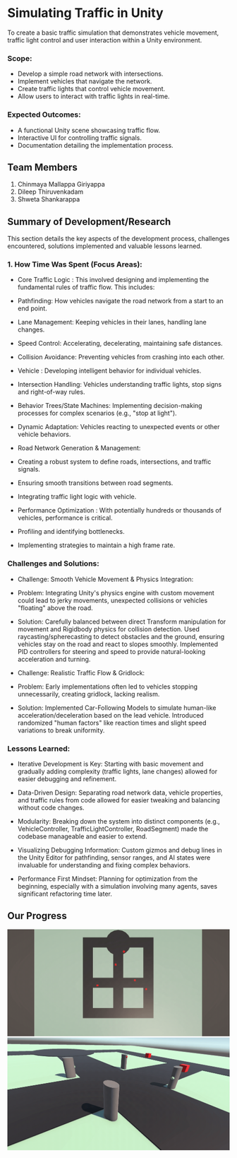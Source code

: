 # Simulating Traffic in Unity
To create a basic traffic simulation that demonstrates vehicle movement, traffic light control and user interaction within a Unity environment.

### Scope:

* Develop a simple road network with intersections.
* Implement vehicles that navigate the network.
* Create traffic lights that control vehicle movement.
* Allow users to interact with traffic lights in real-time.

### Expected Outcomes:

* A functional Unity scene showcasing traffic flow.
* Interactive UI for controlling traffic signals.
* Documentation detailing the implementation process.


## Team Members

1. Chinmaya Mallappa Giriyappa 
2. Dileep Thiruvenkadam
3. Shweta Shankarappa


## Summary of Development/Research
This section details the key aspects of the development process, challenges encountered, solutions implemented and valuable lessons learned.



### 1. How Time Was Spent (Focus Areas):
* Core Traffic Logic : This involved designing and implementing the fundamental rules of traffic flow. This includes:

 * Pathfinding: How vehicles navigate the road network from a start to an end point.

 * Lane Management: Keeping vehicles in their lanes, handling lane changes.

 * Speed Control: Accelerating, decelerating, maintaining safe distances.

 * Collision Avoidance: Preventing vehicles from crashing into each other.

* Vehicle : Developing intelligent behavior for individual vehicles.

 * Intersection Handling: Vehicles understanding traffic lights, stop signs and right-of-way rules.

 * Behavior Trees/State Machines: Implementing decision-making processes for complex scenarios (e.g., "stop at light").

 * Dynamic Adaptation: Vehicles reacting to unexpected events or other vehicle behaviors.

* Road Network Generation & Management:

 * Creating a robust system to define roads, intersections, and traffic signals.

 * Ensuring smooth transitions between road segments.

 * Integrating traffic light logic with vehicle.

* Performance Optimization : With potentially hundreds or thousands of vehicles, performance is critical.

 * Profiling and identifying bottlenecks.

 * Implementing strategies to maintain a high frame rate.

### Challenges and Solutions:

* Challenge: Smooth Vehicle Movement & Physics Integration:

 * Problem: Integrating Unity's physics engine with custom movement could lead to jerky movements, unexpected collisions or vehicles "floating" above the road.

 * Solution: Carefully balanced between direct Transform manipulation for movement and Rigidbody physics for collision detection. Used raycasting/spherecasting to detect obstacles and the ground, ensuring vehicles stay on the road and react to slopes smoothly. Implemented PID controllers for steering and speed to provide natural-looking acceleration and turning.

* Challenge: Realistic Traffic Flow & Gridlock:

 * Problem: Early implementations often led to vehicles stopping unnecessarily, creating gridlock, lacking realism.

 * Solution: Implemented Car-Following Models to simulate human-like acceleration/deceleration based on the lead vehicle. Introduced randomized "human factors" like reaction times and slight speed variations to break uniformity.


### Lessons Learned:
* Iterative Development is Key: Starting with basic movement and gradually adding complexity (traffic lights, lane changes) allowed for easier debugging and refinement.

* Data-Driven Design: Separating road network data, vehicle properties, and traffic rules from code allowed for easier tweaking and balancing without code changes.

* Modularity: Breaking down the system into distinct components (e.g., VehicleController, TrafficLightController, RoadSegment) made the codebase manageable and easier to extend.

* Visualizing Debugging Information: Custom gizmos and debug lines in the Unity Editor for pathfinding, sensor ranges, and AI states were invaluable for understanding and fixing complex behaviors.

* Performance First Mindset: Planning for optimization from the beginning, especially with a simulation involving many agents, saves significant refactoring time later.



## Our Progress
![Sample Video 1](Videos/Screen_Recording_1.gif)
![Sample Video 2](Videos/Screen_Recording_3.gif)


